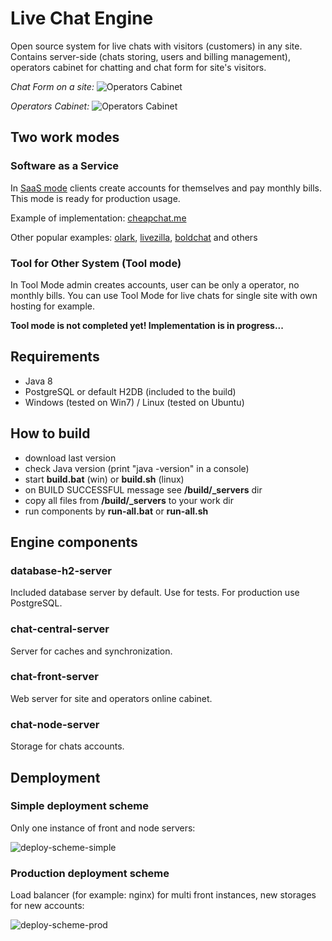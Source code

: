 # Live Chat Engine

Open source system for live chats with visitors (customers) in any site.
Contains server-side (chats storing, users and billing management), operators cabinet for chatting and chat form for site's visitors.

*Chat Form on a site:*
![Operators Cabinet](https://raw.githubusercontent.com/edolganov/live-chat-engine/master/extra/images/live-chat-client.png)


*Operators Cabinet:*
![Operators Cabinet](https://raw.githubusercontent.com/edolganov/live-chat-engine/master/extra/images/live-chat-cabinet.png)

## Two work modes 
### Software as a Service

In [SaaS mode](https://en.wikipedia.org/wiki/Software_as_a_service) clients create accounts for themselves and pay monthly bills.
This mode is ready for production usage. 

Example of implementation: [cheapchat.me](http://cheapchat.me)

Other popular examples: [olark](https://www.olark.com/), [livezilla](http://www.livezilla.net/), [boldchat](https://www.boldchat.com/) and others

### Tool for Other System (Tool mode)
In Tool Mode admin creates accounts, user can be only a operator, no monthly bills. You can use Tool Mode for live chats for single site with own hosting for example.

**Tool mode is not completed yet! Implementation is in progress...**

## Requirements
- Java 8
- PostgreSQL or default H2DB (included to the build)
- Windows (tested on Win7) / Linux (tested on Ubuntu)

## How to build
- download last version
- check Java version (print "java -version" in a console)
- start **build.bat** (win) or **build.sh** (linux)
- on BUILD SUCCESSFUL message see **/build/_servers** dir
- copy all files from **/build/_servers** to your work dir
- run components by **run-all.bat** or **run-all.sh**

## Engine components

### database-h2-server
Included database server by default. Use for tests. For production use PostgreSQL.

### chat-central-server
Server for caches and synchronization.

### chat-front-server
Web server for site and operators online cabinet. 

### chat-node-server
Storage for chats accounts.

## Demployment
### Simple deployment scheme
Only one instance of front and node servers:

![deploy-scheme-simple](https://raw.githubusercontent.com/edolganov/live-chat-engine/master/extra/images/deploy-scheme-simple.png)

### Production deployment scheme
Load balancer (for example: nginx) for multi front instances, new storages for new accounts:

![deploy-scheme-prod](https://raw.githubusercontent.com/edolganov/live-chat-engine/master/extra/images/deploy-scheme-prod.png)